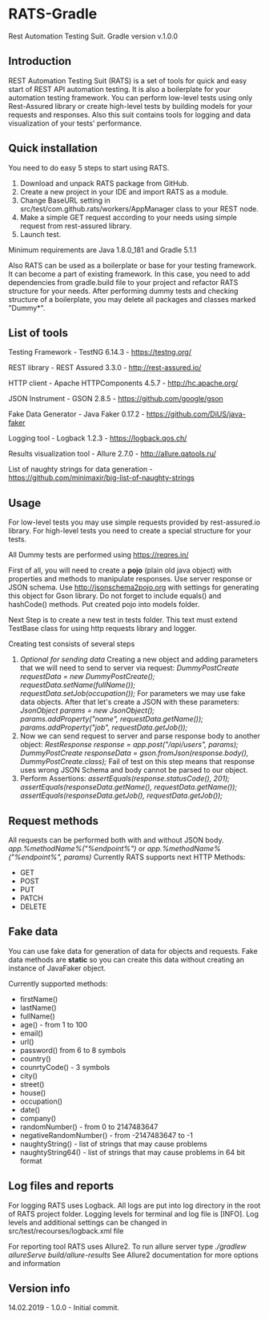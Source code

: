 # RATS-Gradle
Rest Automation Testing Suit. Gradle version
v.1.0.0

## Introduction

REST Automation Testing Suit (RATS) is a set of tools for quick and easy start of REST API automation testing. It is also a boilerplate for your automation testing framework. You can perform low-level tests using only Rest-Assured library or create high-level tests by building models for your requests and responses. Also this suit contains tools for logging and data visualization of your tests' performance.

## Quick installation
You need to do easy 5 steps to start using RATS.

1.  Download and unpack RATS package from GitHub.
2.  Create a new project in your IDE and import RATS as a module.
3.  Change BaseURL setting in src/test/com.github.rats/workers/AppManager class to your REST node.
4.  Make a simple GET request according to your needs using simple request from rest-assured library.
5.  Launch test.

Minimum requirements are Java 1.8.0_181 and Gradle 5.1.1

Also RATS can be used as a boilerplate or base for your testing framework. It can become a part of existing framework.
In this case, you need to add dependencies from gradle.build file to your project and refactor RATS structure for your needs.
After performing dummy tests and checking structure of a boilerplate, you may delete all packages and classes marked "Dummy*".

## List of tools
Testing Framework - TestNG 6.14.3 - https://testng.org/

REST library - REST Assured 3.3.0 - http://rest-assured.io/

HTTP client - Apache HTTPComponents 4.5.7 - http://hc.apache.org/

JSON Instrument - GSON 2.8.5 - https://github.com/google/gson 

Fake Data Generator - Java Faker 0.17.2 - https://github.com/DiUS/java-faker

Logging tool - Logback 1.2.3 - https://logback.qos.ch/

Results visualization tool - Allure 2.7.0 - http://allure.qatools.ru/

List of naughty strings for data generation - https://github.com/minimaxir/big-list-of-naughty-strings

## Usage
For low-level tests you may use simple requests provided by rest-assured.io library.
For high-level tests you need to create a special structure for your tests.

All Dummy tests are performed using https://reqres.in/

First of all, you will need to create a **pojo** (plain old java object) with properties and methods to manipulate responses. Use server response or JSON schema. Use http://jsonschema2pojo.org with settings for generating this object for Gson library. Do not forget to include equals() and hashCode() methods. Put created pojo into models folder.

Next Step is to create a new test in tests folder. This text must extend TestBase class for using http requests library and logger. 

Creating test consists of several steps

 1. *Optional for sending data* Creating a new object and adding parameters that we will need to send to server via request:
*DummyPostCreate requestData = new DummyPostCreate();  
requestData.setName(fullName());  
requestData.setJob(occupation());*
For parameters we may use fake data objects.
After that let's create a JSON with these parameters:
*JsonObject params = new JsonObject();  
params.addProperty("name", requestData.getName());  
params.addProperty("job", requestData.getJob());*
 2. Now we can send request to server and parse response body to another object:
 *RestResponse response = app.post("/api/users", params);  
DummyPostCreate responseData = gson.fromJson(response.body(), DummyPostCreate.class);*
Fail of test on this step means that response uses wrong JSON Schema and body cannot be parsed to our object.
 3. Perform Assertions:
 *assertEquals(response.statusCode(), 201);  
assertEquals(responseData.getName(), requestData.getName());  
assertEquals(responseData.getJob(), requestData.getJob());*

## Request methods
All requests can be performed both with and without JSON body.
*app.%methodName%("%endpoint%")* or
*app.%methodName%("%endpoint%", params)*
Currently RATS supports next HTTP Methods:

 - GET
 - POST
 - PUT
 - PATCH
 - DELETE

## Fake data
You can use fake data for generation of data for objects and requests. Fake data methods are **static** so you can create this data without creating an instance of JavaFaker object. 

Currently supported methods:

 - firstName()
 - lastName()
 - fullName()
 - age() - from 1 to 100
 - email()
 - url()
 - password() from 6 to 8 symbols
 - country()
 - counrtyCode() - 3 symbols
 - city()
 - street()
 - house()
 - occupation()
 - date()
 - company()
 - randomNumber() - from 0 to 2147483647
 - negativeRandomNumber() - from -2147483647 to -1
 - naughtyString() - list of strings that may cause problems
 - naughtyString64() - list of strings that may cause problems in 64 bit format

## Log files and reports
For logging RATS uses Logback. All logs are put into log directory in the root of RATS project folder. Logging levels for terminal and log file is [INFO]. Log levels and additional settings can be changed in src/test/recourses/logback.xml file 

For reporting tool RATS uses Allure2. To run allure server type 
*./gradlew allureServe build/allure-results*
See Allure2 documentation for more options and information

## Version info
14.02.2019 - 1.0.0 - Initial commit.



